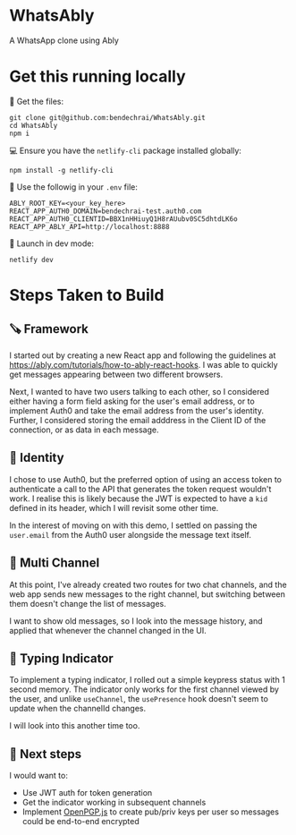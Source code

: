 # WhatsAbly

A WhatsApp clone using Ably

# Get this running locally

📂 Get the files:

    git clone git@github.com:bendechrai/WhatsAbly.git
    cd WhatsAbly
    npm i

💻 Ensure you have the `netlify-cli` package installed globally:

    npm install -g netlify-cli

📝 Use the followig in your `.env` file:

    ABLY_ROOT_KEY=<your_key_here>
    REACT_APP_AUTH0_DOMAIN=bendechrai-test.auth0.com
    REACT_APP_AUTH0_CLIENTID=BBX1nHHiuyQ1H8rAUubv0SC5dhtdLK6o
    REACT_APP_ABLY_API=http://localhost:8888

🚀 Launch in dev mode:

    netlify dev

# Steps Taken to Build

## 🪚 Framework

I started out by creating a new React app and following the guidelines at https://ably.com/tutorials/how-to-ably-react-hooks. I was able to quickly get messages appearing between two different browsers.

Next, I wanted to have two users talking to each other, so I considered either having a form field asking for the user's email address, or to implement Auth0 and take the email address from the user's identity. Further, I considered storing the email adddress in the Client ID of the connection, or as data in each message.

## 🛂 Identity

I chose to use Auth0, but the preferred option of using an access token to authenticate a call to the API that generates the token request wouldn't work. I realise this is likely because the JWT is expected to have a `kid` defined in its header, which I will revisit some other time.

In the interest of moving on with this demo, I settled on passing the `user.email` from the Auth0 user alongside the message text itself.

## 🔀 Multi Channel

At this point, I've already created two routes for two chat channels, and the web app sends new messages to the right channel, but switching between them doesn't change the list of messages.

I want to show old messages, so I look into the message history, and applied that whenever the channel changed in the UI.

## 🎹 Typing Indicator

To implement a typing indicator, I rolled out a simple keypress status with 1 second memory. The indicator only works for the first channel viewed by the user, and unlike `useChannel`, the `usePresence` hook doesn't seem to update when the channelId changes.

I will look into this another time too.

## 🔮 Next steps

I would want to:

* Use JWT auth for token generation
* Get the indicator working in subsequent channels
* Implement [OpenPGP.js](https://openpgpjs.org/) to create pub/priv keys per user so messages could be end-to-end encrypted